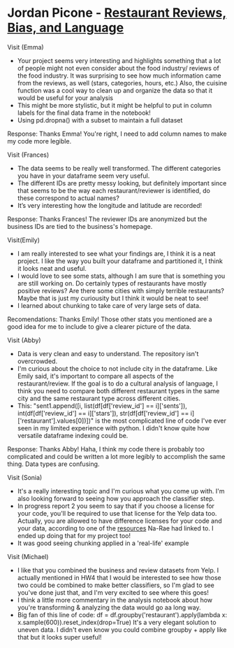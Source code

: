 # Jordan Picone - [Restaurant Reviews, Bias, and Language](https://github.com/Data-Science-for-Linguists-2021/reviews_bias_and_language)
Visit (Emma)
- Your project seems very interesting and highlights something that a lot of people might not even consider about the food industry/ reviews of the food industry. It was surprising to see how much information came from the reviews, as well (stars, categories, hours, etc.) Also, the cuisine function was a cool way to clean up and organize the data so that it would be useful for your analysis
- This might be more stylistic, but it might be helpful to put in column labels for the final data frame in the notebook!
- Using pd.dropna() with a subset to maintain a full dataset

 Response: Thanks Emma! You're right, I need to add column names to make my code more legible.

Visit (Frances)
- The data seems to be really well transformed. The different categories you have in your dataframe seem very useful.
- The different IDs are pretty messy looking, but definitely important since that seems to be the way each restaurant/reviewer is identified, do these correspond to actual names?
- It’s very interesting how the longitude and latitude are recorded!

Response: Thanks Frances! The reviewer IDs are anonymized but the business IDs are tied to the business's homepage.

Visit(Emily)
- I am really interested to see what your findings are, I think it is a neat project. I like the way you built your dataframe and partitioned it, I think it looks neat and useful.
- I would love to see some stats, although I am sure that is something you are still working on. Do certainly types of restaurants have mostly positive reviews? Are there some cities with simply terrible restaurants? Maybe that is just my curiousity but I think it would be neat to see!
- I learned about chunking to take care of very large sets of data.

 Recomendations: Thanks Emily! Those other stats you mentioned are a good idea for me to include to give a clearer picture of the data.

Visit (Abby)
- Data is very clean and easy to understand.  The repository isn't overcrowded.
- I'm curious about the choice to not include city in the dataframe.  Like Emily said, it's important to compare all aspects of the restaurant/review.  If the goal is to do a cultural analysis of language, I think you need to compare both different restaurant types in the same city and the same restaurant type across different cities.
- This: "sent1.append([i, list(df[df['review_id'] == i]['sents']), int(df[df['review_id'] == i]['stars']), str(df[df['review_id'] == i]['restaurant'].values[0])])" is the most complicated line of code I've ever seen in my limited experience with python.  I didn't know quite how versatile dataframe indexing could be.

Response: Thanks Abby! Haha, I think my code there is probably too complicated and could be written a lot more legibly to accomplish the same thing. Data types are confusing.

Visit (Sonia)
- It's a really interesting topic and I'm curious what you come up with. I'm also looking forward to seeing how you approach the classifier step.
- In progress report 2 you seem to say that if you choose a license for your code, you'll be required to use that license for the Yelp data too. Actually, you are allowed to have difference licenses for your code and your data, according to one of the [resources](https://choosealicense.com/non-software/) Na-Rae had linked to. I ended up doing that for my project too!
- It was good seeing chunking applied in a 'real-life' example

Visit (Michael)
- I like that you combined the business and review datasets from Yelp. I actually mentioned in HW4 that I would be interested to see how those two could be combined to make better classifiers, so I'm glad to see you've done just that, and I'm very excited to see where this goes!
- I think a little more commentary in the analysis notebook about how you're transforming & analyzing the data would go aa long way.
- Big fan of this line of code:
		df = df.groupby('restaurant').apply(lambda x: x.sample(600)).reset_index(drop=True)
  It's a very elegant solution to uneven data. I didn't even know you could combine groupby + apply like that but it looks super useful!
